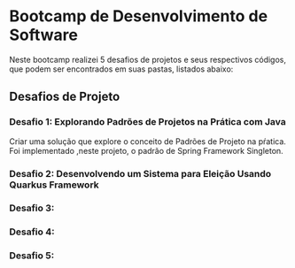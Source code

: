 # Bootcamp de Desenvolvimento de Software

Neste bootcamp realizei 5 desafios de projetos e seus respectivos códigos, que podem ser encontrados em suas pastas, listados abaixo:

## Desafios de Projeto

### Desafio 1: Explorando Padrões de Projetos na Prática com Java

Criar uma solução que explore o conceito de Padrões de Projeto na pŕatica. 
Foi implementado ,neste projeto, o padrão de Spring Framework Singleton.

### Desafio 2: Desenvolvendo um Sistema para Eleição Usando Quarkus Framework


### Desafio 3: 


### Desafio 4: 


### Desafio 5: 
